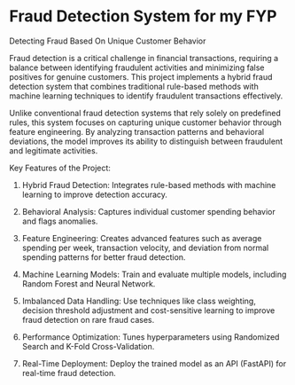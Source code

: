 # Fraud Detection System for my FYP
Detecting Fraud Based On Unique Customer Behavior

Fraud detection is a critical challenge in financial transactions, requiring a balance between identifying fraudulent activities and minimizing false positives for genuine customers. This project implements a hybrid fraud detection system that combines traditional rule-based methods with machine learning techniques to identify fraudulent transactions effectively.

Unlike conventional fraud detection systems that rely solely on predefined rules, this system focuses on capturing unique customer behavior through feature engineering. By analyzing transaction patterns and behavioral deviations, the model improves its ability to distinguish between fraudulent and legitimate activities.

Key Features of the Project:

1. Hybrid Fraud Detection: Integrates rule-based methods with machine learning to improve detection accuracy.

2. Behavioral Analysis: Captures individual customer spending behavior and flags anomalies.

3. Feature Engineering: Creates advanced features such as average spending per week, transaction velocity, and deviation from normal spending patterns for better fraud detection.

4. Machine Learning Models: Train and evaluate multiple models, including Random Forest and Neural Network.

5. Imbalanced Data Handling: Use techniques like class weighting, decision threshold adjustment and cost-sensitive learning to improve fraud detection on rare fraud cases.

6. Performance Optimization: Tunes hyperparameters using Randomized Search and K-Fold Cross-Validation.

7. Real-Time Deployment: Deploy the trained model as an API (FastAPI) for real-time fraud detection.
